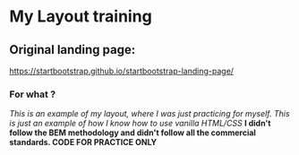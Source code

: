 # My Layout training

## Original landing page:
https://startbootstrap.github.io/startbootstrap-landing-page/

### For what ? 
*This is an example of my layout, where I was just practicing for myself. This is just an example of how I know how to use vanilla HTML/CSS*
**I didn't follow the BEM methodology and didn't follow all the commercial standards. CODE FOR PRACTICE ONLY**